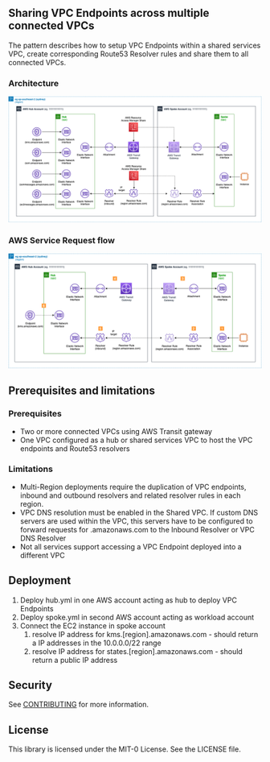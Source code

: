 ## Sharing VPC Endpoints across multiple connected VPCs

The pattern describes how to setup VPC Endpoints within a shared services VPC, create corresponding Route53 Resolver rules and share them to all connected VPCs.

### Architecture

![Architecture](architecture.png)

### AWS Service Request flow

![Flow](flow.png)

## Prerequisites and limitations
### Prerequisites
- Two or more connected VPCs using AWS Transit gateway
- One VPC configured as a hub or shared services VPC to host the VPC endpoints and Route53 resolvers

### Limitations

- Multi-Region deployments require the duplication of VPC endpoints, inbound and outbound resolvers and related resolver rules in each region.
- VPC DNS resolution must be enabled in the Shared VPC. If custom DNS servers are used within the VPC, this servers have to be configured to forward requests for <region>.amazonaws.com to the Inbound Resolver or VPC DNS Resolver
- Not all services support accessing a VPC Endpoint deployed into a different VPC
## Deployment
1. Deploy hub.yml in one AWS account acting as hub to deploy VPC Endpoints
2. Deploy spoke.yml in second AWS account acting as workload account
3. Connect the EC2 instance in spoke account
    1. resolve IP address for kms.[region].amazonaws.com - should return a IP addresses in the 10.0.0.0/22 range
    2. resolve IP address for states.[region].amazonaws.com - should return a public IP address



## Security

See [CONTRIBUTING](CONTRIBUTING.md#security-issue-notifications) for more information.

## License

This library is licensed under the MIT-0 License. See the LICENSE file.

